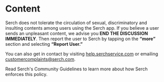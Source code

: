 # Content

Serch does not tolerate the circulation of sexual, discriminatory and insulting contents among users using the Serch app. If you believe a user sends an unpleasant content, we advise you **END THE DISCUSSION IMMEDIATELY**. Then report the user to Serch by tapping on the **“more”** section and selecting **“Report User.”**

You can also get in contact by visiting [help.serchservice.com](https://help.serchservice.com) or emailing [customercomplaints@serch.com](mailto:customercomplaints@serch.com).

Read Serch's Community Guidelines to learn more about how Serch enforces this policy.
